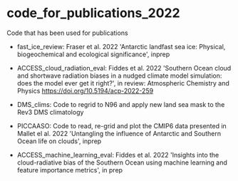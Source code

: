 # code_for_publications_2022
Code that has been used for publications
- fast_ice_review: 
  Fraser et al. 2022 'Antarctic landfast sea ice: Physical, biogeochemical and ecological significance', inprep 
  
- ACCESS_cloud_radiation_eval:
  Fiddes et al. 2022 'Southern Ocean cloud and shortwave radiation biases in a nudged climate model simulation: does the model ever get it right?', in review: Atmospheric Chemistry and Physics https://doi.org/10.5194/acp-2022-259
  
- DMS_clims: 
  Code to regrid to N96 and apply new land sea mask to the Rev3 DMS climatology 
  
- PICCAASO: 
  Code to read, re-grid and plot the CMIP6 data presented in Mallet el al. 2022 'Untangling the influence of Antarctic and Southern Ocean life on clouds', inprep 

- ACCESS_machine_learning_eval: 
  Fiddes et al. 2022 'Insights into the cloud-radiative bias of the Southern Ocean using machine learning and feature importance metrics', in prep
